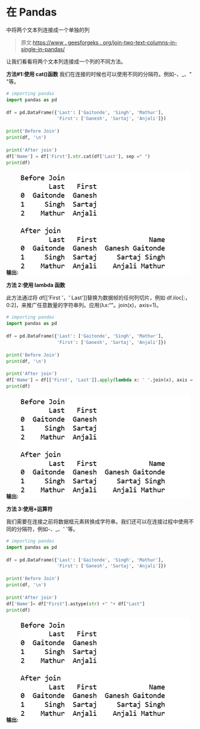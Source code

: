# 在 Pandas

中将两个文本列连接成一个单独的列

> 原文:[https://www . geesforgeks . org/join-two-text-columns-in-single-in-pandas/](https://www.geeksforgeeks.org/join-two-text-columns-into-a-single-column-in-pandas/)

让我们看看将两个文本列连接成一个列的不同方法。

**方法#1:使用 cat()函数**
我们在连接的时候也可以使用不同的分隔符。例如-、_、" "等。

```py
# importing pandas
import pandas as pd

df = pd.DataFrame({'Last': ['Gaitonde', 'Singh', 'Mathur'],
                   'First': ['Ganesh', 'Sartaj', 'Anjali']})

print('Before Join')
print(df, '\n')

print('After join')
df['Name'] = df['First'].str.cat(df['Last'], sep =" ")
print(df)
```

**输出:**
![](img/f2689694a5640752125e352b968596dc.png)

**方法 2:使用 lambda 函数**

此方法通过将 df[['First '，' Last']]替换为数据帧的任何列切片，例如 df.iloc[:，0:2]，来推广任意数量的字符串列。应用(λx:“”。join(x)，axis=1)。

```py
# importing pandas
import pandas as pd

df = pd.DataFrame({'Last': ['Gaitonde', 'Singh', 'Mathur'],
                   'First': ['Ganesh', 'Sartaj', 'Anjali']})

print('Before Join')
print(df, '\n')

print('After join')
df['Name'] = df[['First', 'Last']].apply(lambda x: ' '.join(x), axis = 1)
print(df)
```

**输出:**
![](img/f2689694a5640752125e352b968596dc.png)

**方法 3:使用+运算符**

我们需要在连接之前将数据框元素转换成字符串。我们还可以在连接过程中使用不同的分隔符，例如-、_、' '等。

```py
# importing pandas
import pandas as pd

df = pd.DataFrame({'Last': ['Gaitonde', 'Singh', 'Mathur'],
                   'First': ['Ganesh', 'Sartaj', 'Anjali']})

print('Before Join')
print(df, '\n')

print('After join')
df['Name']= df["First"].astype(str) +" "+ df["Last"]
print(df)
```

**输出:**
![](img/f2689694a5640752125e352b968596dc.png)